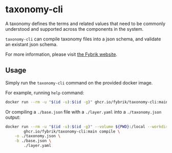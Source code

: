 # taxonomy-cli

A taxonomy defines the terms and related values that need to be commonly understood and supported across the components in the system.

`taxonomy-cli` can compile taxonomy files into a json schema, and validate an existant json schema.

For more information, please visit [the Fybrik website](https://fybrik.io/v1.2/concepts/taxonomy/).


## Usage

Simply run the `taxonomy-cli` command on the provided docker image.

For example, running `help` command:

```bash
docker run --rm -u "$(id -u):$(id -g)" ghcr.io/fybrik/taxonomy-cli:main help
```

Or compiling a `./base.json` file with a `./layer.yaml` into a `./taxonomy.json` output:

```bash
docker run --rm -u "$(id -u):$(id -g)" --volume ${PWD}:/local --workdir /local/ \
        ghcr.io/fybrik/taxonomy-cli:main compile \
	-o ./taxonomy.json \
  	-b ./base.json \
        ./layer.yaml
```